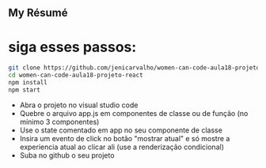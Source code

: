 ## My Résumé

# siga esses passos:

```bash
git clone https://github.com/jenicarvalho/women-can-code-aula18-projeto-react
cd women-can-code-aula18-projeto-react
npm install
npm start
```

* Abra o projeto no visual studio code
* Quebre o arquivo app.js em componentes de classe ou de função (no mínimo 3 componentes)
* Use o state comentado em app no seu componente de classe
* Insira um evento de click no botão "mostrar atual" e só mostre a experiencia atual ao clicar ali (use a renderização condicional)
* Suba no github o seu projeto